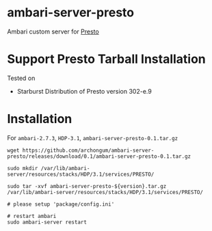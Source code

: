 # ambari-server-presto
Ambari custom server for [Presto](https://prestosql.io/)

# Support Presto Tarball Installation
Tested on
* Starburst Distribution of Presto version 302-e.9


# Installation
For `ambari-2.7.3`, `HDP-3.1`, `ambari-server-presto-0.1.tar.gz`
```
wget https://github.com/archongum/ambari-server-presto/releases/download/0.1/ambari-server-presto-0.1.tar.gz

sudo mkdir /var/lib/ambari-server/resources/stacks/HDP/3.1/services/PRESTO/

sudo tar -xvf ambari-server-presto-${version}.tar.gz 
/var/lib/ambari-server/resources/stacks/HDP/3.1/services/PRESTO/

# please setup 'package/config.ini'

# restart ambari
sudo ambari-server restart
```
